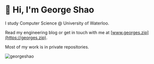 # 👋 Hi, I'm George Shao 

I study Computer Science @ University of Waterloo.

Read my engineering blog or get in touch with me at [www.georges.zip](https://georges.zip).

Most of my work is in private repositories.

<img src="https://komarev.com/ghpvc/?username=georgeshao" alt="georgeshao" />
